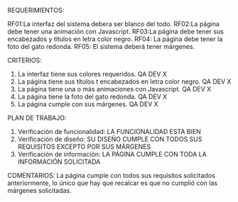 REQUERIMIENTOS:

RF01:La interfaz del sistema debera ser blanco del todo.
RF02:La página debe tener una animación con Javascript. 
RF03:La página debe tener sus encabezados y titulos en letra color negro.
RF04: La página debe tener la foto del gato redonda.
RF05: El sistema deberá tener márgenes. 

CRITERIOS:

1. La interfaz tiene sus colores requeridos. QA  DEV
            X
2. La página tiene sus títulos t encabezados en letra color negro. QA DEV
                                   X
3. La página tiene una o más animaciones con Javascript. QA  DEV
                             X
4. La página tiene la foto del gato redonda. QA  DEV
          X
5. La página cumple con sus márgenes.
   QA  DEV
        X


PLAN DE TRABAJO:

1. Verificación de funcionalidad: LA FUNCIONALIDAD ESTA BIEN
2. Verificación de diseño: SU DISEÑO CUMPLE CON TODOS SUS REQUISITOS EXCEPTO POR SUS MÁRGENES
3. Verificación de información: LA PÁGINA CUMPLE CON TODA LA INFORMACIÓN SOLICITADA


COMENTARIOS:
La página cumple con todos sus requisitos solicitados anteriormente, lo único que hay que recalcar es que no cumplió con las márgenes solicitadas.
   
